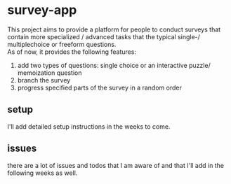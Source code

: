 # survey-app
This project aims to provide a platform for people to conduct surveys that contain more specialized / advanced tasks that the typical single-/ multiplechoice or freeform questions.  
As of now, it provides the following features:
1) add two types of questions: single choice or an interactive puzzle/ memoization question
2) branch the survey
3) progress specified parts of the survey in a random order 

## setup
I'll add detailed setup instructions in the weeks to come.

## issues
there are a lot of issues and todos that I am aware of and that I'll add in the following weeks as well.

